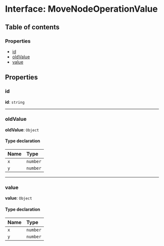 # Interface: MoveNodeOperationValue

## Table of contents

### Properties

* [id](/auto-docs/free-history-plugin/interfaces/MoveNodeOperationValue.md#id)
* [oldValue](/auto-docs/free-history-plugin/interfaces/MoveNodeOperationValue.md#oldvalue)
* [value](/auto-docs/free-history-plugin/interfaces/MoveNodeOperationValue.md#value)

## Properties

### id

**id**: `string`

***

### oldValue

**oldValue**: `Object`

#### Type declaration

| Name | Type |
| :------ | :------ |
| `x` | `number` |
| `y` | `number` |

***

### value

**value**: `Object`

#### Type declaration

| Name | Type |
| :------ | :------ |
| `x` | `number` |
| `y` | `number` |
